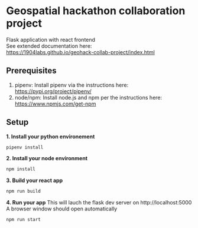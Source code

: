 # Geospatial hackathon collaboration project
Flask application with react frontend  
See extended documentation here:  
https://1904labs.github.io/geohack-collab-project/index.html  

## Prerequisites
1. pipenv: Install pipenv via the instructions here:
https://pypi.org/project/pipenv/
2. node/npm: Install node.js and npm per the instructions here:
https://www.npmjs.com/get-npm

## Setup
__1. Install your python environement__
```bash
pipenv install
```

__2. Install your node environment__
```bash
npm install
```

__3. Build your react app__
```bash
npm run build
```

__4. Run your app__
This will lauch the flask dev server on http://localhost:5000
A browser window should open automatically
```bash
npm run start
```

